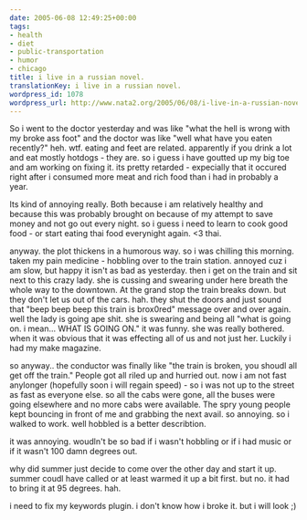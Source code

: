 ```yaml
---
date: 2005-06-08 12:49:25+00:00
tags:
- health
- diet
- public-transportation
- humor
- chicago
title: i live in a russian novel.
translationKey: i live in a russian novel.
wordpress_id: 1078
wordpress_url: http://www.nata2.org/2005/06/08/i-live-in-a-russian-novel/
---
```


So i went to the doctor yesterday and was like "what the hell is wrong with my broke ass foot" and the doctor was like "well what have you eaten recently?" heh. wtf. eating and feet are related. apparently if you drink a lot and eat mostly hotdogs - they are. so i guess i have goutted up my big toe and am working on fixing it. its pretty retarded - expecially that it occured right after i consumed more meat and rich food than i had in probably a year. 

Its kind of annoying really. Both because i am relatively healthy and because this was probably brought on because of my attempt to save money and not go out every night. so i guess i need to learn to cook good food - or start eating thai food everynight again. <3 thai. 

anyway. the plot thickens in a humorous way.  so i was chilling this morning. taken my pain medicine - hobbling over to the train station. annoyed cuz i am slow, but happy it isn't as bad as yesterday. then i get on the train and sit next to this crazy lady. she is cussing and swearing under here breath the whole way to the downtown. At the grand stop the train breaks down. but they don't let us out of the cars. hah. they shut the doors and just sound that "beep beep beep this train is brox0red" message over and over again. well the lady is going ape shit. she is swearing and being all "what is going on. i mean... WHAT IS GOING ON." it was funny. she was really bothered. when it was obvious that it was effecting all of us and not just her. Luckily i had my make magazine. 

so anyway.. the conductor was finally like "the train is broken, you shoudl all get off the train." People got all riled up and hurried out. now i am not fast anylonger (hopefully soon i will regain speed) - so i was not up to the street as fast as everyone else. so all the cabs were gone, all the buses were going elsewhere and no more cabs were available. The spry young people kept bouncing in front of me and grabbing the next avail. so annoying. so i walked to work. well hobbled is a better describtion. 

it was annoying. woudln't be so bad if i wasn't hobbling or if i had music or if it wasn't 100 damn degrees out. 

why did summer just decide to come over the other day and start it up. summer coudl have called or at least warmed it up a bit first. but no. it had to bring it at 95 degrees. hah. 

i need to fix my keywords plugin. i don't know how i broke it. but i will look ;)